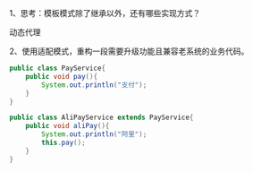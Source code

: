 1、思考：模板模式除了继承以外，还有哪些实现方式？

动态代理

2、使用适配模式，重构一段需要升级功能且兼容老系统的业务代码。

```java
public class PayService{
    public void pay(){
        System.out.println("支付");
    }
}
```

```java
public class AliPayService extends PayService{
    public void aliPay(){
        System.out.println("阿里");
        this.pay();
    }
}
```



